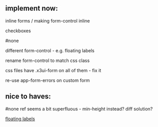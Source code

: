 ## implement now:

inline forms / making form-control inline

checkboxes

#none

different form-control - e.g. floating labels

rename form-control to match css class

css files have .x3ui-form on all of them - fix it

re-use app-form-errors on custom form

## nice to haves:

#none ref seems a bit superfluous - min-height instead? diff solution?

[floating labels](https://getbootstrap.com/docs/5.0/forms/floating-labels)


